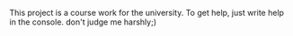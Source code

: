 This project is a course work for the university. To get help, just write help in the console.
don't judge me harshly;)
